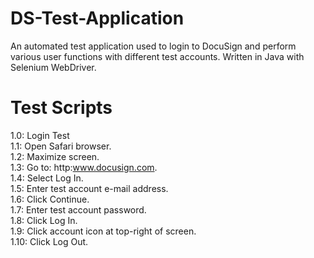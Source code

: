 # DS-Test-Application
An automated test application used to login to DocuSign and perform various user functions with different test accounts. Written in Java with Selenium WebDriver.

# Test Scripts

1.0: Login Test  
    1.1: Open Safari browser.  
    1.2: Maximize screen.  
    1.3: Go to: http:www.docusign.com.  
    1.4: Select Log In.  
    1.5: Enter test account e-mail address.  
    1.6: Click Continue.  
    1.7: Enter test account password.  
    1.8: Click Log In.  
    1.9: Click account icon at top-right of screen.  
    1.10: Click Log Out.

